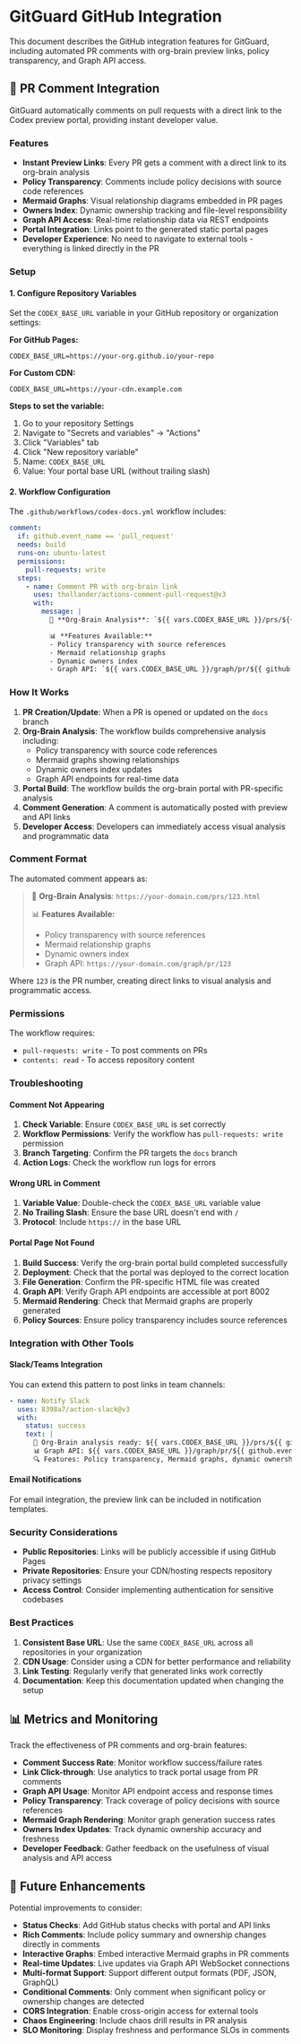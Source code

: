 # GitGuard GitHub Integration

This document describes the GitHub integration features for GitGuard, including automated PR comments with org-brain preview links, policy transparency, and Graph API access.

## 🔗 PR Comment Integration

GitGuard automatically comments on pull requests with a direct link to the Codex preview portal, providing instant developer value.

### Features

- **Instant Preview Links**: Every PR gets a comment with a direct link to its org-brain analysis
- **Policy Transparency**: Comments include policy decisions with source code references
- **Mermaid Graphs**: Visual relationship diagrams embedded in PR pages
- **Owners Index**: Dynamic ownership tracking and file-level responsibility
- **Graph API Access**: Real-time relationship data via REST endpoints
- **Portal Integration**: Links point to the generated static portal pages
- **Developer Experience**: No need to navigate to external tools - everything is linked directly in the PR

### Setup

#### 1. Configure Repository Variables

Set the `CODEX_BASE_URL` variable in your GitHub repository or organization settings:

**For GitHub Pages:**
```
CODEX_BASE_URL=https://your-org.github.io/your-repo
```

**For Custom CDN:**
```
CODEX_BASE_URL=https://your-cdn.example.com
```

**Steps to set the variable:**
1. Go to your repository Settings
2. Navigate to "Secrets and variables" → "Actions"
3. Click "Variables" tab
4. Click "New repository variable"
5. Name: `CODEX_BASE_URL`
6. Value: Your portal base URL (without trailing slash)

#### 2. Workflow Configuration

The `.github/workflows/codex-docs.yml` workflow includes:

```yaml
comment:
  if: github.event_name == 'pull_request'
  needs: build
  runs-on: ubuntu-latest
  permissions:
    pull-requests: write
  steps:
    - name: Comment PR with org-brain link
      uses: thollander/actions-comment-pull-request@v3
      with:
        message: |
          🧭 **Org-Brain Analysis**: `${{ vars.CODEX_BASE_URL }}/prs/${{ github.event.pull_request.number }}.html`

          📊 **Features Available:**
          - Policy transparency with source references
          - Mermaid relationship graphs
          - Dynamic owners index
          - Graph API: `${{ vars.CODEX_BASE_URL }}/graph/pr/${{ github.event.pull_request.number }}`
```

### How It Works

1. **PR Creation/Update**: When a PR is opened or updated on the `docs` branch
2. **Org-Brain Analysis**: The workflow builds comprehensive analysis including:
   - Policy transparency with source code references
   - Mermaid graphs showing relationships
   - Dynamic owners index updates
   - Graph API endpoints for real-time data
3. **Portal Build**: The workflow builds the org-brain portal with PR-specific analysis
4. **Comment Generation**: A comment is automatically posted with preview and API links
5. **Developer Access**: Developers can immediately access visual analysis and programmatic data

### Comment Format

The automated comment appears as:

> 🧭 **Org-Brain Analysis**: `https://your-domain.com/prs/123.html`
>
> 📊 **Features Available:**
> - Policy transparency with source references
> - Mermaid relationship graphs
> - Dynamic owners index
> - Graph API: `https://your-domain.com/graph/pr/123`

Where `123` is the PR number, creating direct links to visual analysis and programmatic access.

### Permissions

The workflow requires:
- `pull-requests: write` - To post comments on PRs
- `contents: read` - To access repository content

### Troubleshooting

#### Comment Not Appearing

1. **Check Variable**: Ensure `CODEX_BASE_URL` is set correctly
2. **Workflow Permissions**: Verify the workflow has `pull-requests: write` permission
3. **Branch Targeting**: Confirm the PR targets the `docs` branch
4. **Action Logs**: Check the workflow run logs for errors

#### Wrong URL in Comment

1. **Variable Value**: Double-check the `CODEX_BASE_URL` variable value
2. **No Trailing Slash**: Ensure the base URL doesn't end with `/`
3. **Protocol**: Include `https://` in the base URL

#### Portal Page Not Found

1. **Build Success**: Verify the org-brain portal build completed successfully
2. **Deployment**: Check that the portal was deployed to the correct location
3. **File Generation**: Confirm the PR-specific HTML file was created
4. **Graph API**: Verify Graph API endpoints are accessible at port 8002
5. **Mermaid Rendering**: Check that Mermaid graphs are properly generated
6. **Policy Sources**: Ensure policy transparency includes source references

### Integration with Other Tools

#### Slack/Teams Integration

You can extend this pattern to post links in team channels:

```yaml
- name: Notify Slack
  uses: 8398a7/action-slack@v3
  with:
    status: success
    text: |
      🧭 Org-Brain analysis ready: ${{ vars.CODEX_BASE_URL }}/prs/${{ github.event.pull_request.number }}.html
      📊 Graph API: ${{ vars.CODEX_BASE_URL }}/graph/pr/${{ github.event.pull_request.number }}
      🔍 Features: Policy transparency, Mermaid graphs, dynamic ownership
```

#### Email Notifications

For email integration, the preview link can be included in notification templates.

### Security Considerations

- **Public Repositories**: Links will be publicly accessible if using GitHub Pages
- **Private Repositories**: Ensure your CDN/hosting respects repository privacy settings
- **Access Control**: Consider implementing authentication for sensitive codebases

### Best Practices

1. **Consistent Base URL**: Use the same `CODEX_BASE_URL` across all repositories in your organization
2. **CDN Usage**: Consider using a CDN for better performance and reliability
3. **Link Testing**: Regularly verify that generated links work correctly
4. **Documentation**: Keep this documentation updated when changing the setup

## 📊 Metrics and Monitoring

Track the effectiveness of PR comments and org-brain features:

- **Comment Success Rate**: Monitor workflow success/failure rates
- **Link Click-through**: Use analytics to track portal usage from PR comments
- **Graph API Usage**: Monitor API endpoint access and response times
- **Policy Transparency**: Track coverage of policy decisions with source references
- **Mermaid Graph Rendering**: Monitor graph generation success rates
- **Owners Index Updates**: Track dynamic ownership accuracy and freshness
- **Developer Feedback**: Gather feedback on the usefulness of visual analysis and API access

## 🔄 Future Enhancements

Potential improvements to consider:

- **Status Checks**: Add GitHub status checks with portal and API links
- **Rich Comments**: Include policy summary and ownership changes directly in comments
- **Interactive Graphs**: Embed interactive Mermaid graphs in PR comments
- **Real-time Updates**: Live updates via Graph API WebSocket connections
- **Multi-format Support**: Support different output formats (PDF, JSON, GraphQL)
- **Conditional Comments**: Only comment when significant policy or ownership changes are detected
- **CORS Integration**: Enable cross-origin access for external tools
- **Chaos Engineering**: Include chaos drill results in PR analysis
- **SLO Monitoring**: Display freshness and performance SLOs in comments
